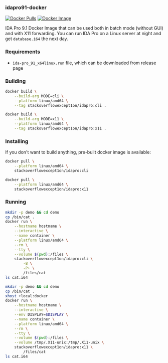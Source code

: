 ### idapro91-docker

[![Docker Pulls](https://img.shields.io/docker/pulls/stackoverflowexcept1on/idapro)](https://hub.docker.com/r/stackoverflowexcept1on/idapro)
[![Docker Image](https://img.shields.io/badge/docker_image-1.01GB-blue)](https://hub.docker.com/r/stackoverflowexcept1on/idapro)

IDA Pro 9.1 Docker Image that can be used both in batch mode (without GUI) and with X11 forwarding. You can run IDA Pro on a Linux server at night and get `database.i64` the next day.

### Requirements

- `ida-pro_91_x64linux.run` file, which can be downloaded from release page

### Building

```bash
docker build \
    --build-arg MODE=cli \
    --platform linux/amd64 \
    --tag stackoverflowexcept1on/idapro:cli .
```

```bash
docker build \
    --build-arg MODE=x11 \
    --platform linux/amd64 \
    --tag stackoverflowexcept1on/idapro:x11 .
```

### Installing

If you don't want to build anything, pre-built docker image is available:

```bash
docker pull \
    --platform linux/amd64 \
    stackoverflowexcept1on/idapro:cli
```

```bash
docker pull \
    --platform linux/amd64 \
    stackoverflowexcept1on/idapro:x11
```

### Running

```bash
mkdir -p demo && cd demo
cp /bin/cat .
docker run \
    --hostname hostname \
    --interactive \
    --name container \
    --platform linux/amd64 \
    --rm \
    --tty \
    --volume $(pwd):/files \
    stackoverflowexcept1on/idapro:cli \
        -B \
        -P+ \
        /files/cat
ls cat.i64
```

```bash
mkdir -p demo && cd demo
cp /bin/cat .
xhost +local:docker
docker run \
    --hostname hostname \
    --interactive \
    --env DISPLAY=$DISPLAY \
    --name container \
    --platform linux/amd64 \
    --rm \
    --tty \
    --volume $(pwd):/files \
    --volume /tmp/.X11-unix:/tmp/.X11-unix \
    stackoverflowexcept1on/idapro:x11 \
        /files/cat
ls cat.i64
```
